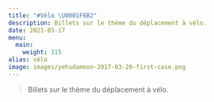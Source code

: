 ```yaml
---
title: "#Vélo \U0001F6B2"
description: Billets sur le thème du déplacement à vélo.
date: 2021-05-17
menu:
  main:
    weight: 115
alias: vélo
image: images/yehudamoon-2017-03-20-first-case.png
---
```

> Billets sur le thème du déplacement à vélo.
